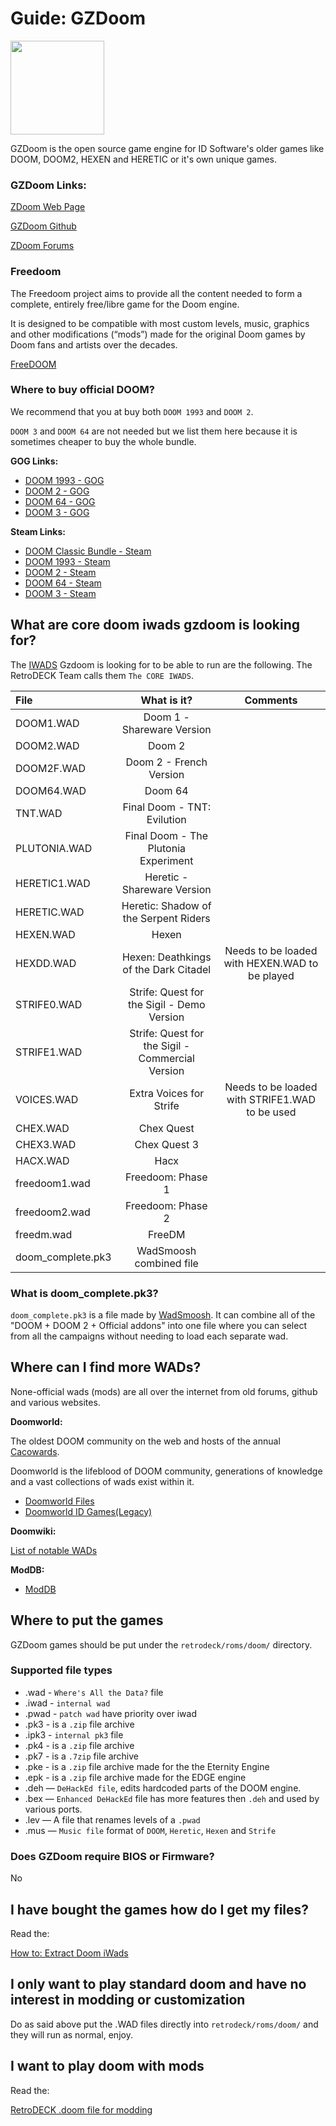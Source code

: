 # Guide: GZDoom

<img src="../../../wiki_images/logos/gzdoom-logo.png" width="150">

GZDoom is the open source game engine for ID Software's older games like DOOM, DOOM2, HEXEN and HERETIC or it's own unique games.

### GZDoom Links:

[ZDoom Web Page](https://zdoom.org/index)

[GZDoom Github](https://github.com/ZDoom/gzdoom)

[ZDoom Forums](https://forum.zdoom.org/)

### Freedoom

The Freedoom project aims to provide all the content needed to form a complete, entirely free/libre game for the Doom engine.

It is designed to be compatible with most custom levels, music, graphics and other modifications (“mods”) made for the original Doom games by Doom fans and artists over the decades.

[FreeDOOM](https://freedoom.github.io/)

### Where to buy official DOOM?

We recommend that you at buy both `DOOM 1993` and `DOOM 2`.

`DOOM 3` and `DOOM 64` are not needed but we list them here because it is sometimes cheaper to buy the whole bundle.

**GOG Links:**

- [DOOM 1993 - GOG](https://www.gog.com/en/game/doom_1993)
- [DOOM 2 - GOG](https://www.gog.com/en/game/doom_ii)
- [DOOM 64 - GOG](https://www.gog.com/en/game/doom_64)
- [DOOM 3 - GOG](https://www.gog.com/en/game/doom_3)

**Steam Links:**

- [DOOM Classic Bundle - Steam](https://store.steampowered.com/bundle/27490/DOOM_Classic_Bundle/)
- [DOOM 1993 - Steam](https://store.steampowered.com/app/2280/DOOM_1993/)
- [DOOM 2 - Steam](https://store.steampowered.com/app/2300/DOOM_II/)
- [DOOM 64 - Steam](https://store.steampowered.com/app/1148590/DOOM_64/)
- [DOOM 3 - Steam](https://store.steampowered.com/app/208200/DOOM_3/)


## What are core doom iwads gzdoom is looking for?

The [IWADS](https://doomwiki.org/wiki/IWAD) Gzdoom is looking for to be able to run are the following. The RetroDECK Team calls them `The CORE IWADS`.

| File                     |                      What is it?                  | Comments |
| :---                     | :---:                                             |  :---:   |
| DOOM1.WAD                |   Doom 1 -   Shareware Version                    |          |
| DOOM2.WAD                |   Doom 2                                          |          |
| DOOM2F.WAD               |   Doom 2 - French Version                         |          |
| DOOM64.WAD               |   Doom 64                                         |          |
| TNT.WAD                  |   Final Doom - TNT: Evilution                     |          |
| PLUTONIA.WAD             |   Final Doom - The Plutonia Experiment            |          |
| HERETIC1.WAD             |   Heretic - Shareware Version                     |          |
| HERETIC.WAD              |    Heretic: Shadow of the Serpent Riders          |          |
| HEXEN.WAD                |   Hexen                                           |          |
| HEXDD.WAD                |   Hexen: Deathkings of the Dark Citadel           | Needs to be loaded with HEXEN.WAD to be played |
| STRIFE0.WAD              |   Strife: Quest for the Sigil - Demo Version      |          |
| STRIFE1.WAD              |   Strife: Quest for the Sigil - Commercial Version |          |
| VOICES.WAD               |   Extra Voices for Strife                          |       Needs to be loaded with STRIFE1.WAD to be used    |
| CHEX.WAD                 |   Chex Quest                                       |          |
| CHEX3.WAD                |   Chex Quest 3                                     |          |
| HACX.WAD                 |   Hacx                                             |          |
| freedoom1.wad            |   Freedoom: Phase 1                                             |          |
| freedoom2.wad            |   Freedoom: Phase 2                                             |          |
| freedm.wad               |   FreeDM                                             |          |
| doom_complete.pk3        |   WadSmoosh combined file                                             |          |

### What is doom_complete.pk3?

`doom_complete.pk3` is a file made by [WadSmoosh](https://jp.itch.io/wadsmoosh). It can combine all of the "DOOM + DOOM 2 + Official addons" into one file where you can select from all the campaigns without needing to load each separate wad.

## Where can I find more WADs?

None-official wads (mods) are all over the internet from old forums, github and various websites.

**Doomworld:**

The oldest DOOM community on the web and hosts of the annual [Cacowards](https://www.doomworld.com/cacowards).

Doomworld is the lifeblood of DOOM community, generations of knowledge and a vast collections of wads exist within it.

- [Doomworld Files](https://www.doomworld.com/files/)
- [Doomworld ID Games(Legacy)](https://www.doomworld.com/idgames/)

**Doomwiki:**

[List of notable WADs](https://doomwiki.org/wiki/List_of_notable_WAD)

**ModDB:**

- [ModDB](https://www.moddb.com/games/doom/mods)


## Where to put the games
GZDoom games should be put under the `retrodeck/roms/doom/` directory.

### Supported file types
- .wad - `Where's All the Data?` file
- .iwad - `internal wad`
- .pwad - `patch wad` have priority over iwad
- .pk3 - is a `.zip` file archive
- .ipk3 - `internal pk3` file
- .pk4 - is a `.zip` file archive
- .pk7 - is a `.7zip` file archive
- .pke - is a `.zip` file archive made for the the Eternity Engine
- .epk - is a `.zip` file archive made for the EDGE engine
- .deh — `DeHackEd file`, edits hardcoded parts of the DOOM engine.
- .bex — `Enhanced DeHackEd` file has more features then `.deh` and used by various ports.
- .lev — A file that renames levels of a `.pwad`
- .mus — `Music file` format of `DOOM`, `Heretic`, `Hexen` and `Strife`


### Does GZDoom require BIOS or Firmware?
No

## I have bought the games how do I get my files?

Read the:

[How to: Extract Doom iWads](extract-doom-wads.md)

## I only want to play standard doom and have no interest in modding or customization
Do as said above put the .WAD files directly into `retrodeck/roms/doom/` and they will run as normal, enjoy.

## I want to play doom with mods

Read the:

[RetroDECK .doom file for modding](retrodeck-doomfile.md)
